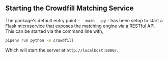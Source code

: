 ## Starting the Crowdfill Matching Service

The package's default entry point - `__main__.py` - has been setup to start a Flask microservice that exposes the matching engine via a RESTful API. This can be started via the command line with,

```bash
pipenv run python -m crowdfill
```

Which will start the server at `http://localhost:5000/`.
